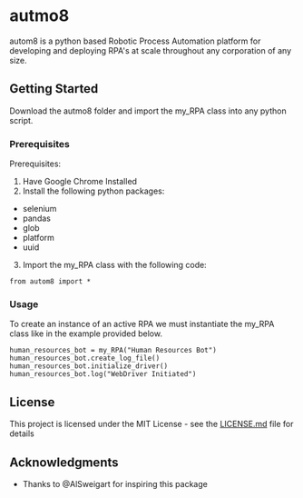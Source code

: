 # autmo8

autom8 is a python based Robotic Process Automation platform for developing and deploying RPA's at scale
throughout any corporation of any size.

## Getting Started

Download the autmo8 folder and import the my_RPA class into any python script.


### Prerequisites

Prerequisites:
1. Have Google Chrome Installed
2. Install the following python packages:
  - selenium
  - pandas
  - glob
  - platform
  - uuid

3. Import the my_RPA class with the following code:

```
from autom8 import *

```

### Usage

To create an instance of an active RPA we must instantiate the my_RPA class like in the example provided below.

```
human_resources_bot = my_RPA("Human Resources Bot")
human_resources_bot.create_log_file()
human_resources_bot.initialize_driver()
human_resources_bot.log("WebDriver Initiated")

```


## License

This project is licensed under the MIT License - see the [LICENSE.md](LICENSE.md) file for details

## Acknowledgments

* Thanks to @AlSweigart for inspiring this package
